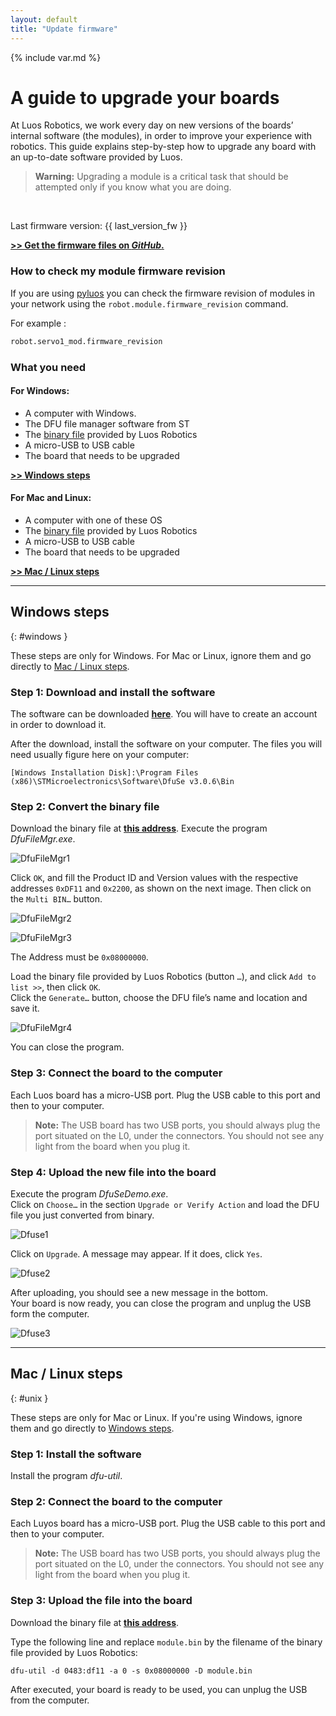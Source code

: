 ```yaml
---
layout: default
title: "Update firmware"
---
```

{% include var.md %}

# A guide to upgrade your boards

At Luos Robotics, we work every day on new versions of the boards’ internal software (the modules), in order to improve your experience with robotics. This guide explains step-by-step how to upgrade any board with an up-to-date software provided by Luos.

<blockquote class="warning"><strong>Warning:</strong> Upgrading a module is a critical task that should be attempted only if you know what you are doing.</blockquote><br />

<p class="bigger" markdown="1">Last firmware version: {{ last_version_fw }}</p>

**[\>\> Get the firmware files on *GitHub*.](https://github.com/Luos-Robotics/module_binaries/releases)**

### How to check my module firmware revision
If you are using [pyluos](https://www.luos-robotics.com/en/documentation/pyluos) you can check the firmware revision of modules in your network using the `robot.module.firmware_revision` command.

For example : 

```python
robot.servo1_mod.firmware_revision
```
 
### What you need

#### For Windows:

* A computer with Windows.
* The DFU file manager software from ST
* The [binary file](https://github.com/Luos-Robotics/module_binaries/releases) provided by Luos Robotics
* A micro-USB to USB cable
* The board that needs to be upgraded

**[\>\> Windows steps](#windows)**

#### For Mac and Linux:

* A computer with one of these OS
* The [binary file](https://github.com/Luos-Robotics/module_binaries/releases) provided by Luos Robotics
* A micro-USB to USB cable
* The board that needs to be upgraded

**[\>\> Mac / Linux steps](#unix)**

----

## Windows steps 
{: #windows }

These steps are only for Windows. For Mac or Linux, ignore them and go directly to [Mac / Linux steps](#unix).

### Step 1: Download and install the software
The software can be downloaded **[here](https://www.st.com/en/development-tools/stsw-stm32080.html#getsoftware-scroll)**. You will have to create an account in order to download it.

After the download, install the software on your computer. The files you will need usually figure here on your computer:

`[Windows Installation Disk]:\Program Files (x86)\STMicroelectronics\Software\DfuSe v3.0.6\Bin`

### Step 2: Convert the binary file
Download the binary file at **[this address](https://github.com/Luos-Robotics/module_binaries/releases)**.
Execute the program *DfuFileMgr.exe*.

![DfuFileMgr1](/assets/img/firmwareupdate-1.png)

Click `OK`, and fill the Product ID and Version values with the respective addresses `0xDF11` and `0x2200`, as shown on the next image. Then click on the `Multi BIN…` button.

![DfuFileMgr2](/assets/img/firmwareupdate-2.png)

![DfuFileMgr3](/assets/img/firmwareupdate-3.png)

The Address must be `0x08000000`.

Load the binary file provided by Luos Robotics (button `…`), and click `Add to list >>`, then click `OK`.<br />
Click the `Generate…` button, choose the DFU file’s name and location and save it.

![DfuFileMgr4](/assets/img/firmwareupdate-4.png)

You can close the program.

### Step 3: Connect the board to the computer
Each Luos board has a micro-USB port. Plug the USB cable to this port and then to your computer.

> **Note:** The USB board has two USB ports, you should always plug the port situated on the L0, under the connectors. You should not see any light from the board when you plug it.

### Step 4: Upload the new file into the board
Execute the program *DfuSeDemo.exe*.<br />
Click on `Choose…` in the section `Upgrade or Verify Action` and load the DFU file you just converted from binary.

![Dfuse1](/assets/img/firmwareupdate-5.png)

Click on `Upgrade`. A message may appear. If it does, click `Yes`.

![Dfuse2](/assets/img/firmwareupdate-6.png)

After uploading, you should see a new message in the bottom.<br />
Your board is now ready, you can close the program and unplug the USB form the computer.

![Dfuse3](/assets/img/firmwareupdate-7.png)

----

## Mac / Linux steps 
{: #unix }

These steps are only for Mac or Linux. If you're using Windows, ignore them and go directly to [Windows steps](#windows).

### Step 1: Install the software
Install the program *dfu-util*.

### Step 2: Connect the board to the computer
Each Luyos board has a micro-USB port. Plug the USB cable to this port and then to your computer.

> **Note:** The USB board has two USB ports, you should always plug the port situated on the L0, under the connectors. You should not see any light from the board when you plug it.

### Step 3: Upload the file into the board
Download the binary file at **[this address](https://github.com/Luos-Robotics/module_binaries/releases)**.

Type the following line and replace `module.bin` by the filename of the binary file provided by Luos Robotics:

`dfu-util -d 0483:df11 -a 0 -s 0x08000000 -D module.bin`
 
After executed, your board is ready to be used, you can unplug the USB from the computer.